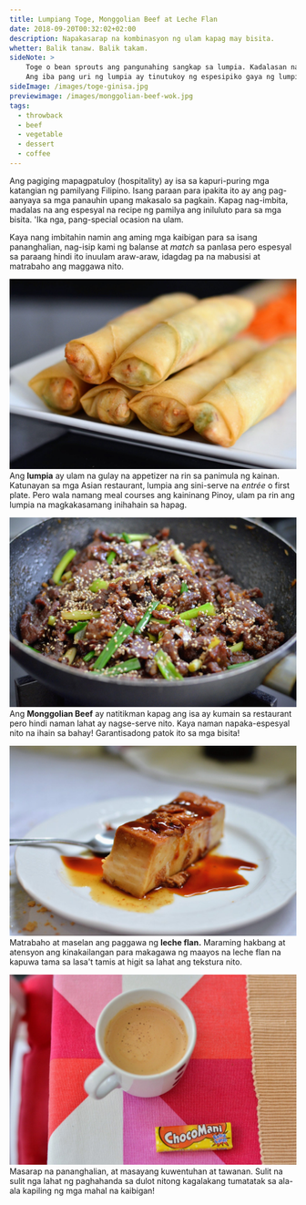 ```yaml
---
title: Lumpiang Toge, Monggolian Beef at Leche Flan
date: 2018-09-20T00:32:02+02:00
description: Napakasarap na kombinasyon ng ulam kapag may bisita.
whetter: Balik tanaw. Balik takam.
sideNote: >
    Toge o bean sprouts ang pangunahing sangkap sa lumpia. Kadalasan na, kapag sinabing lumpia lang, tinutukoy nito ang lumpiang toge o gulay.
    Ang iba pang uri ng lumpia ay tinutukoy ng espesipiko gaya ng lumpiang ubod, lumpiang Shanghai, lumpiang sariwa, atbp.
sideImage: /images/toge-ginisa.jpg
previewimage: /images/monggolian-beef-wok.jpg
tags:
  - throwback
  - beef
  - vegetable
  - dessert
  - coffee
---
```


Ang pagiging mapagpatuloy (hospitality) ay isa sa kapuri-puring mga katangian ng pamilyang Filipino. Isang paraan para ipakita ito ay ang pag-aanyaya sa mga panauhin upang makasalo sa pagkain. Kapag nag-imbita, madalas na ang espesyal na recipe ng pamilya ang iniluluto para sa mga bisita. 'Ika nga, pang-special ocasion na ulam.

Kaya nang imbitahin namin ang aming mga kaibigan para sa isang pananghalian, nag-isip kami ng balanse at *match* sa panlasa pero espesyal sa paraang hindi ito inuulam araw-araw, idagdag pa na mabusisi at matrabaho ang maggawa nito.

![Piniritong lumpiang gulay](/images/lumpia-gulay.jpg)
Ang **lumpia** ay ulam na gulay na appetizer na rin sa panimula ng kainan. Katunayan sa mga Asian restaurant, lumpia ang sini-serve na *entrée* o first plate. Pero wala namang meal courses ang kaininang Pinoy, ulam pa rin ang lumpia na magkakasamang inihahain sa hapag.

![Monggolian beef na binudburan ng tinustang linga](/images/monggolian-beef-wok.jpg)
Ang **Monggolian Beef** ay natitikman kapag ang isa ay kumain sa restaurant pero hindi naman lahat ay nagse-serve nito. Kaya naman napaka-espesyal nito na ihain sa bahay! Garantisadong patok ito sa mga bisita!

![Leche flan](/images/leche-flan.jpg)
Matrabaho at maselan ang paggawa ng **leche flan.** Maraming hakbang at atensyon ang kinakailangan para makagawa ng maayos na leche flan na kapuwa tama sa lasa't tamis at higit sa lahat ang tekstura nito.

![Kape't gatas at ChocoMani](/images/kape-chocomani.jpg)
Masarap na pananghalian, at masayang kuwentuhan at tawanan. Sulit na sulit nga lahat ng paghahanda sa dulot nitong kagalakang tumatatak sa ala-ala kapiling ng mga mahal na kaibigan!
